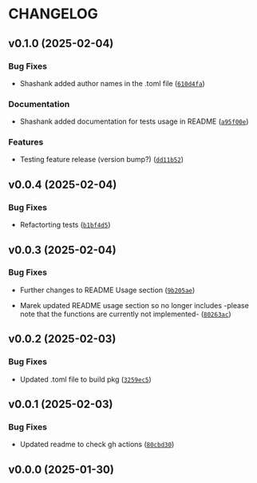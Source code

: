 # CHANGELOG


## v0.1.0 (2025-02-04)

### Bug Fixes

- Shashank added author names in the .toml file
  ([`610d4fa`](https://github.com/UBC-MDS/pysorting/commit/610d4faa449a0d7579ffab53712401661b8011d3))

### Documentation

- Shashank added documentation for tests usage in README
  ([`a95f00e`](https://github.com/UBC-MDS/pysorting/commit/a95f00e94af9f7e67470cddf8829fa0a603d932c))

### Features

- Testing feature release (version bump?)
  ([`dd11b52`](https://github.com/UBC-MDS/pysorting/commit/dd11b526d7f35b4215234d108a7a2afd7cc635bd))


## v0.0.4 (2025-02-04)

### Bug Fixes

- Refactorting tests
  ([`b1bf4d5`](https://github.com/UBC-MDS/pysorting/commit/b1bf4d5a3a40c726e3ff834153fb813ddfa83d2a))


## v0.0.3 (2025-02-04)

### Bug Fixes

- Further changes to README Usage section
  ([`9b205ae`](https://github.com/UBC-MDS/pysorting/commit/9b205ae9a2b7c0b59604a2bd15e36c09acf3b3eb))

- Marek updated README usage section so no longer includes -please note that the functions are
  currently not implemented-
  ([`80263ac`](https://github.com/UBC-MDS/pysorting/commit/80263ac850689eff3021cbc64b00204c161d20b8))


## v0.0.2 (2025-02-03)

### Bug Fixes

- Updated .toml file to build pkg
  ([`3259ec5`](https://github.com/UBC-MDS/pysorting/commit/3259ec580a3dcbfb9e57cc93fedc4baf0d24d85e))


## v0.0.1 (2025-02-03)

### Bug Fixes

- Updated readme to check gh actions
  ([`80cbd30`](https://github.com/UBC-MDS/pysorting/commit/80cbd302bfd7911bc701d1d41828bcf9e4f07bd1))


## v0.0.0 (2025-01-30)
